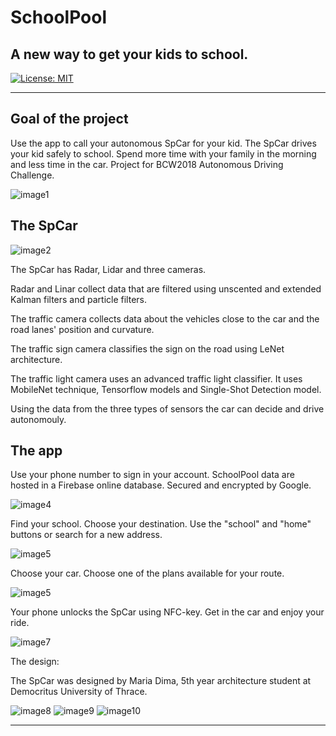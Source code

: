 # **SchoolPool**

## A new way to get your kids to school.

[![License: MIT](https://img.shields.io/badge/License-MIT-yellow.svg)](https://opensource.org/licenses/MIT)

---

[//]: # (Images)

[image1]: ./images/Image1.png "Image 1"
[image2]: ./images/Image2.jpg "Image 2"
[image4]: ./images/Image4.JPG "Image 4"
[image5]: ./images/Image5.JPG "Image 5"
[image6]: ./images/Image6.JPG "Image 6"
[image7]: ./images/Image7.JPG "Image 7"
[image8]: ./images/Image8.JPG "Image 8"
[image9]: ./images/Image9.png "Image 9"
[image10]: ./images/Image10.jpg "Image 10"

## Goal of the project

Use the app to call your autonomous SpCar for your kid. The SpCar drives your kid safely to school.
Spend more time with your family in the morning and less time in the car. Project for BCW2018 Autonomous Driving Challenge. 

![image1]

## The SpCar

![image2]

The SpCar has Radar, Lidar and three cameras.

Radar and Linar collect data that are filtered using unscented and extended Kalman filters and particle filters.

The traffic camera collects data about the vehicles close to the car and the road lanes' position and curvature.

The traffic sign camera classifies the sign on the road using LeNet architecture.

The traffic light camera uses an advanced traffic light classifier. It uses MobileNet technique, Tensorflow models and Single-Shot Detection model.

Using the data from the three types of sensors the car can decide and drive autonomouly.

## The app

Use your phone number to sign in your account. SchoolPool data are hosted in a  Firebase online database. Secured and encrypted by Google.

![image4]

Find your school. Choose your destination. Use the "school" and "home" buttons or search for a new address.

![image5]

Choose your car. Choose one of the plans available for your route.

![image5]

Your phone unlocks the SpCar using NFC-key.  Get in the car and enjoy your ride.

![image7]

The design:

The SpCar was designed by Maria Dima, 5th year architecture student at Democritus University of Thrace.

![image8]
![image9]
![image10]

---


